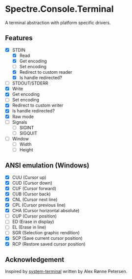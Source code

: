 # Spectre.Console.Terminal

A terminal abstraction with platform specific drivers.

## Features

- [x] STDIN
  - [x] Read
  - [x] Get encoding
  - [ ] Set encoding
  - [x] Redirect to custom reader
  - [x] Is handle redirected?
- [ ]  STDOUT/STDERR
  - [x] Write
  - [x] Get encoding
  - [ ] Set encoding
  - [x] Redirect to custom writer
  - [x] Is handle redirected?
- [x] Raw mode
- [ ] Signals
  - [ ] SIGINT
  - [ ] SIGQUIT
- [ ] Window
  - [ ] Width
  - [ ] Height

## ANSI emulation (Windows)

- [x] CUU (Cursor up)
- [x] CUD (Cursor down)
- [x] CUF (Cursor forward)
- [x] CUB (Cursor back)
- [x] CNL (Cursor next line)
- [x] CPL (Cursor previous line)
- [x] CHA (Cursor horizontal absolute)
- [ ] CUP (Cursor position)
- [ ] ED (Erase in display)
- [ ] EL (Erase in line)
- [ ] SGR (Selection graphic rendition)
- [x] SCP (Save current cursor position)
- [x] RCP (Restore saved cursor position)

## Acknowledgement

Inspired by [system-terminal](https://github.com/alexrp/system-terminal) written by Alex Rønne Petersen.
